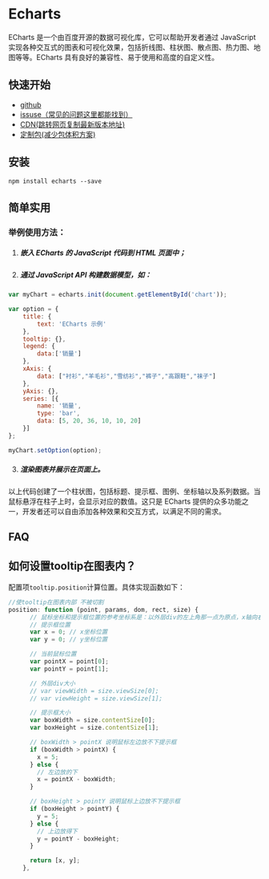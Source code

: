 # Echarts
ECharts 是一个由百度开源的数据可视化库，它可以帮助开发者通过 JavaScript 实现各种交互式的图表和可视化效果，包括折线图、柱状图、散点图、热力图、地图等等。ECharts 具有良好的兼容性、易于使用和高度的自定义性。

## 快速开始

- [github](https://github.com/apache/echarts)
- [issuse（常见的问题这里都能找到）](https://github.com/apache/echarts/issues)
- [CDN(跳转网页复制最新版本地址)](https://www.jsdelivr.com/package/npm/echarts)
- [定制包(减少包体积方案)](https://echarts.apache.org/zh/builder.html)

## 安装

```
npm install echarts --save
```

## 简单实用

### 举例使用方法：

1. ##### 嵌入 ECharts 的 JavaScript 代码到 HTML 页面中；

2. ##### 通过 JavaScript API 构建数据模型，如：

```javascript
var myChart = echarts.init(document.getElementById('chart'));

var option = {
    title: {
        text: 'ECharts 示例'
    },
    tooltip: {},
    legend: {
        data:['销量']
    },
    xAxis: {
        data: ["衬衫","羊毛衫","雪纺衫","裤子","高跟鞋","袜子"]
    },
    yAxis: {},
    series: [{
        name: '销量',
        type: 'bar',
        data: [5, 20, 36, 10, 10, 20]
    }]
};

myChart.setOption(option);
```

3. ##### 渲染图表并展示在页面上。

以上代码创建了一个柱状图，包括标题、提示框、图例、坐标轴以及系列数据。当鼠标悬浮在柱子上时，会显示对应的数值。这只是 ECharts 提供的众多功能之一，开发者还可以自由添加各种效果和交互方式，以满足不同的需求。

## FAQ

## 如何设置tooltip在图表内？

配置项`tooltip.position`计算位置。具体实现函数如下：

```javascript
//使tooltip在图表内部 不被切割
position: function (point, params, dom, rect, size) {
      // 鼠标坐标和提示框位置的参考坐标系是：以外层div的左上角那一点为原点，x轴向右，y轴向下
      // 提示框位置
      var x = 0; // x坐标位置
      var y = 0; // y坐标位置

      // 当前鼠标位置
      var pointX = point[0];
      var pointY = point[1];

      // 外层div大小
      // var viewWidth = size.viewSize[0];
      // var viewHeight = size.viewSize[1];

      // 提示框大小
      var boxWidth = size.contentSize[0];
      var boxHeight = size.contentSize[1];

      // boxWidth > pointX 说明鼠标左边放不下提示框
      if (boxWidth > pointX) {
        x = 5;
      } else {
        // 左边放的下
        x = pointX - boxWidth;
      }

      // boxHeight > pointY 说明鼠标上边放不下提示框
      if (boxHeight > pointY) {
        y = 5;
      } else {
        // 上边放得下
        y = pointY - boxHeight;
      }

      return [x, y];
    },
```
